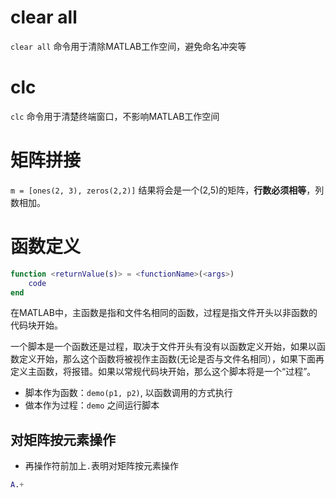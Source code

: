 # clear all
`clear all` 命令用于清除MATLAB工作空间，避免命名冲突等

# clc
`clc` 命令用于清楚终端窗口，不影响MATLAB工作空间

# 矩阵拼接
`m = [ones(2, 3), zeros(2,2)]`
结果将会是一个(2,5)的矩阵，**行数必须相等**，列数相加。

# 函数定义
``` MATLAB
function <returnValue(s)> = <functionName>(<args>)
	code
end
```
在MATLAB中，主函数是指和文件名相同的函数，过程是指文件开头以非函数的代码块开始。
 
 一个脚本是一个函数还是过程，取决于文件开头有没有以函数定义开始，如果以函数定义开始，那么这个函数将被视作主函数(无论是否与文件名相同），如果下面再定义主函数，将报错。如果以常规代码块开始，那么这个脚本将是一个“过程”。

- 脚本作为函数：`demo(p1, p2)`, 以函数调用的方式执行
- 做本作为过程：`demo` 之间运行脚本
## 对矩阵按元素操作
- 再操作符前加上`.`表明对矩阵按元素操作
```Matlab
A.+
```